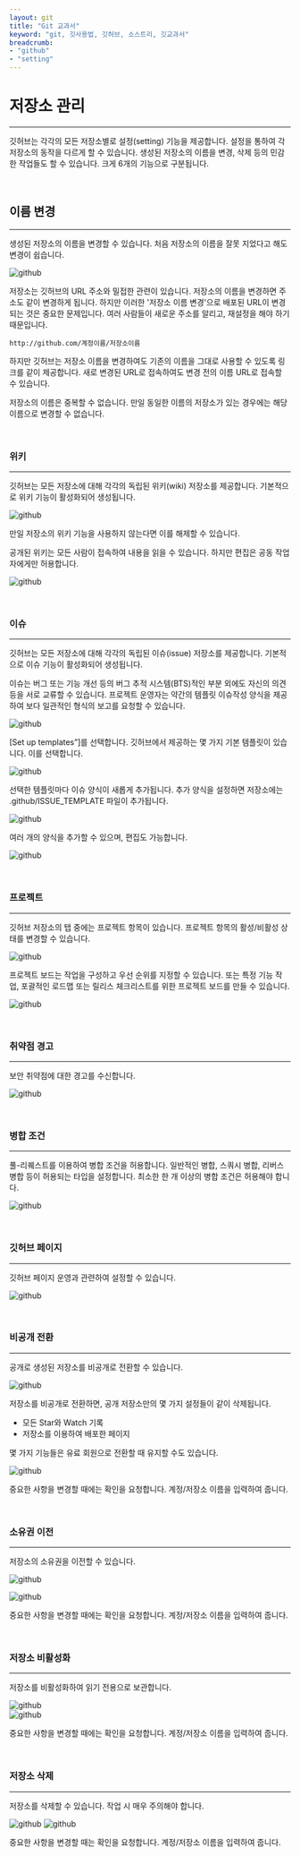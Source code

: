 ```yaml
---
layout: git
title: "Git 교과서"
keyword: "git, 깃사용법, 깃허브, 소스트리, 깃교과서"
breadcrumb:
- "github"
- "setting"
---
```


# 저장소 관리
---
깃허브는 각각의 모든 저장소별로 설정(setting) 기능을 제공합니다. 설정을 통하여 각 저장소의 동작을 다르게 할 수 있습니다. 
생성된 저장소의 이름을 변경, 삭제 등의 민감한 작업들도 할 수 있습니다. 크게 6개의 기능으로 구분됩니다.

<br>

## 이름 변경
---
생성된 저장소의 이름을 변경할 수 있습니다. 처음 저장소의 이름을 잘못 지었다고 해도 변경이 쉽습니다.

![github](./img/setting_01.png)  

저장소는 깃허브의 URL 주소와 밀접한 관련이 있습니다. 저장소의 이름을 변경하면 주소도 같이 변경하게 됩니다. 하지만 이러한 '저장소 이름 변경'으로 배포된 URL이 변경되는 것은 중요한 문제입니다. 여러 사람들이 새로운 주소를 알리고, 재설정을 해야 하기 때문입니다.

```
http://github.com/계정이름/저장소이름
```

하지만 깃허브는 저장소 이름을 변경하여도 기존의 이름을 그대로 사용할 수 있도록 링크를 같이 제공합니다. 새로 변경된 URL로 접속하여도 변경 전의 이름 URL로 접속할 수 있습니다.

저장소의 이름은 중복할 수 없습니다. 만일 동일한 이름의 저장소가 있는 경우에는 해당 이름으로 변경할 수 없습니다.

<br>

### 위키
---
깃허브는 모든 저장소에 대해 각각의 독립된 위키(wiki) 저장소를 제공합니다. 기본적으로 위키 기능이 활성화되어 생성됩니다.

![github](./img/setting_02.png)  

만일 저장소의 위키 기능을 사용하지 않는다면 이를 해제할 수 있습니다.

공개된 위키는 모든 사람이 접속하여 내용을 읽을 수 있습니다. 하지만 편집은 공동 작업자에게만 허용합니다.

![github](./img/setting_03.png)  

<br>

### 이슈
---
깃허브는 모든 저장소에 대해 각각의 독립된 이슈(issue) 저장소를 제공합니다. 기본적으로 이슈 기능이 활성화되어 생성됩니다.

이슈는 버그 또는 기능 개선 등의 버그 추적 시스템(BTS)적인 부분 외에도 자신의 의견 등을 서로 교류할 수 있습니다. 프로젝트 운영자는 약간의 템플릿 이슈작성 양식을 제공하여 보다 일관적인 형식의 보고를 요청할 수 있습니다. 

![github](./img/setting_04.png)  

[Set up templates”]를 선택합니다. 깃허브에서 제공하는 몇 가지 기본 템플릿이 있습니다. 이를 선택합니다.

![github](./img/setting_05.png)  

선택한 템플릿마다 이슈 양식이 새롭게 추가됩니다. 추가 양식을 설정하면 저장소에는 .github/ISSUE_TEMPLATE 파일이 추가됩니다.

![github](./img/setting_06.png)  

여러 개의 양식을 추가할 수 있으며, 편집도 가능합니다.

![github](./img/setting_07.png)  

<br>

### 프로젝트
---
깃허브 저장소의 탭 중에는 프로젝트 항목이 있습니다. 프로젝트 항목의 활성/비활성 상태를 변경할 수 있습니다.

![github](./img/setting_08.png)  

프로젝트 보드는 작업을 구성하고 우선 순위를 지정할 수 있습니다. 또는 특정 기능 작업, 포괄적인 로드맵 또는 릴리스 체크리스트를 위한 프로젝트 보드를 만들 수 있습니다.

![github](./img/setting_09.png)  

<br>

### 취약점 경고
---
보안 취약점에 대한 경고를 수신합니다.

![github](./img/setting_10.png) 

<br>

### 병합 조건
---
풀-리퀘스트를 이용하여 병합 조건을 허용합니다. 일반적인 병합, 스쿼시 병합, 리버스 병합 등이 허용되는 타입을 설정합니다. 최소한 한 개 이상의 병합 조건은 허용해야 합니다.

![github](./img/setting_11.png) 

<br>

### 깃허브 페이지
---
깃허브 페이지 운영과 관련하여 설정할 수 있습니다. 

![github](./img/setting_11.png) 

<br>

### 비공개 전환
---
공개로 생성된 저장소를 비공개로 전환할 수 있습니다.

![github](./img/setting_13.png)  

저장소를 비공개로 전환하면, 공개 저장소만의 몇 가지 설정들이 같이 삭제됩니다.

* 모든 Star와 Watch 기록
* 저장소를 이용하여 배포한 페이지

몇 가지 기능들은 유료 회원으로 전환할 때 유지할 수도 있습니다.

![github](./img/setting_14.png)  

중요한 사항을 변경할 때에는 확인을 요청합니다. 계정/저장소 이름을 입력하여 줍니다.

<br>

### 소유권 이전
---
저장소의 소유권을 이전할 수 있습니다.

![github](./img/setting_15.png)  

![github](./img/setting_16.png) 

중요한 사항을 변경할 때에는 확인을 요청합니다. 계정/저장소 이름을 입력하여 줍니다.

<br>

### 저장소 비활성화
---
저장소를 비활성화하여 읽기 전용으로 보관합니다. 

![github](./img/setting_17.png)  
![github](./img/setting_18.png) 

중요한 사항을 변경할 때에는 확인을 요청합니다. 계정/저장소 이름을 입력하여 줍니다.

<br>

### 저장소 삭제
---
저장소를 삭제할 수 있습니다. 작업 시 매우 주의해야 합니다.

![github](./img/setting_19.png)
![github](./img/setting_20.png) 

중요한 사항을 변경할 때는 확인을 요청합니다. 계정/저장소 이름을 입력하여 줍니다.

<br>
